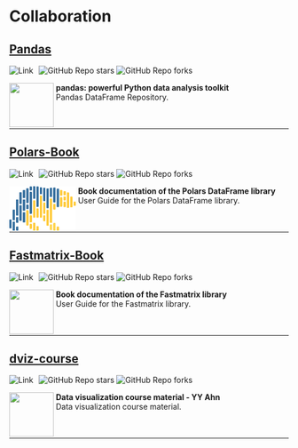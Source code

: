 # Collaboration 

## [Pandas](https://github.com/pandas-dev/pandas)

<a href="https://github.com/pandas-dev/pandas"><img alt="Link" src="https://img.shields.io/badge/Pandas-package-blue" style="float:left; padding-right:10px" ></a>
![GitHub Repo stars](https://img.shields.io/github/stars/pandas-dev/pandas?style=social)
![GitHub Repo forks](https://img.shields.io/github/forks/pandas-dev/pandas?style=social)

<p>
  <a href="https://github.com/pandas-dev/pandas">
    <img src="https://upload.wikimedia.org/wikipedia/commons/thumb/2/22/Pandas_mark.svg/270px-Pandas_mark.svg.png"
      style="float:left; width:80px; height:80px;">
  </a>
  <span style="vertical-align:bottom">
    &nbsp;<strong>pandas: powerful Python data analysis toolkit</strong> <br>
    &nbsp;Pandas DataFrame Repository.<br> <br><br>
  </span>
</p>

<hr size="30">



## [Polars-Book](https://github.com/pola-rs/polars-book)
<a href="https://github.com/pola-rs/polars"><img alt="Link" src="https://img.shields.io/badge/Polars-package-blue" style="float:left; padding-right:10px" ></a>
![GitHub Repo stars](https://img.shields.io/github/stars/pola-rs/polars?style=social)
![GitHub Repo forks](https://img.shields.io/github/forks/pola-rs/polars?style=social)


<p>
  <a href="https://github.com/pola-rs/polars-book">
    <img src="https://raw.githubusercontent.com/pola-rs/polars-static/master/web/polars-logo-python.svg"
      style="float:left; width:120px; height:80px;">
  </a>
  <span style="vertical-align:bottom">
    &nbsp;<strong>Book documentation of the Polars DataFrame library</strong> <br>
    &nbsp;User Guide for the Polars DataFrame library. <br> <br><br>
  </span>
</p>
<hr size="30">

## [Fastmatrix-Book](https://github.com/fralfaro/fastmatrix-book)
<a href="https://github.com/faosorios/fastmatrix"><img alt="Link" src="https://img.shields.io/badge/Fastmatrix-package-blue" style="float:left; padding-right:10px" ></a>
![GitHub Repo stars](https://img.shields.io/github/stars/faosorios/fastmatrix?style=social)
![GitHub Repo forks](https://img.shields.io/github/forks/faosorios/fastmatrix?style=social)


<p>
  <a href="https://github.com/fralfaro/fastmatrix-book">
    <img src="https://www.r-project.org/logo/Rlogo.png"
      style="float:left; width:80px; height:80px;">
  </a>
  <span style="vertical-align:bottom">
    &nbsp;<strong>Book documentation of the Fastmatrix library</strong> <br>
    &nbsp;User Guide for the Fastmatrix library. <br> <br><br>
  </span>
</p>
<hr size="30">

## [dviz-course](https://github.com/yy/dviz-course)
<a href="https://github.com/pandas-dev/pandas"><img alt="Link" src="https://img.shields.io/badge/dviz--course-course-blue" style="float:left; padding-right:10px" ></a>
![GitHub Repo stars](https://img.shields.io/github/stars/yy/dviz-course?style=social)
![GitHub Repo forks](https://img.shields.io/github/forks/yy/dviz-course?style=social)

<p>
  <a href="https://github.com/yy/dviz-course">
    <img src="https://cdn-icons-png.flaticon.com/512/25/25231.png"
      style="float:left; width:80px; height:80px;">
  </a>
  <span style="vertical-align:bottom">
    &nbsp;<strong>Data visualization course material - YY Ahn</strong> <br>
    &nbsp;Data visualization course material. <br> <br><br>
  </span>
</p>
<hr size="30">


